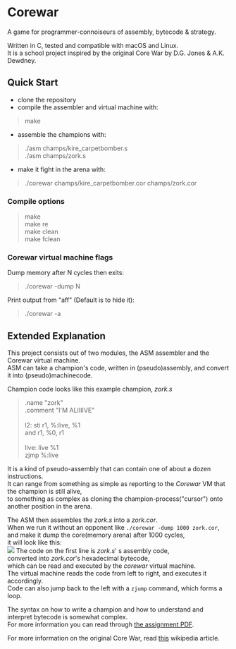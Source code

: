 # Corewar
A game for programmer-connoiseurs of assembly, bytecode & strategy.

Written in C, tested and compatible with macOS and Linux.<br/>
It is a school project inspired by the original Core War by D.G. Jones & A.K. Dewdney.

## Quick Start
- clone the repository
- compile the assembler and virtual machine with:
>make 
- assemble the champions with:
>./asm champs/kire_carpetbomber.s<br/>
>./asm champs/zork.s
- make it fight in the arena with:
>./corewar champs/kire_carpetbomber.cor champs/zork.cor

### Compile options
>make<br/>
>make re<br/>
>make clean<br/>
>make fclean<br/>

### Corewar virtual machine flags
Dump memory after N cycles then exits:
>./corewar -dump N

Print output from "aff" (Default is to hide it):
>./corewar -a

## Extended Explanation
This project consists out of two modules, the ASM assembler and the Corewar virtual machine.<br/>
ASM can take a champion's code, written in (pseudo)assembly, and convert it into (pseudo)machinecode.

Champion code looks like this example champion, *zork.s*
>.name "zork"<br/>
>.comment "I'M ALIIIIVE"<br/>
><br/>
>l2:	sti r1, %:live, %1<br/>
>		and r1, %0, r1<br/>
><br/>
>live:	live %1<br/>
>		zjmp %:live

It is a kind of pseudo-assembly that can contain one of about a dozen instructions.<br/>
It can range from something as simple as reporting to the *Corewar* VM that the champion is still alive,<br/>
to something as complex as cloning the champion-process("cursor") onto another position in the arena.<br/>

The ASM then assembles the *zork.s* into a *zork.cor*.<br/>
When we run it without an opponent like `./corewar -dump 1000 zork.cor`,<br/>
and make it dump the core(memory arena) after 1000 cycles,<br/>
it will look like this:<br/>
![](https://i.imgur.com/UOJW6ot.png)
The code on the first line is *zork.s*' s assembly code,<br/>
converted into *zork.cor*'s hexadecimal bytecode,<br/>
which can be read and executed by the *corewar* virtual machine.<br/>
The virtual machine reads the code from left to right, and executes it accordingly.<br/>
Code can also jump back to the left with a `zjump` command, which forms a loop.<br/>

The syntax on how to write a champion and how to understand and interpret bytecode is somewhat complex.<br/>
For more information you can read through [the assignment PDF](https://docdro.id/9pVK3Wi "the assignment PDF").

For more information on the original Core War, read [this](https://en.wikipedia.org/wiki/Core_War "this") wikipedia article.